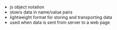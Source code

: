 - js object notation
- stoers data in name/value pairs
- lightweight format for storing and transporting data
- used when data is sent from server to a web page